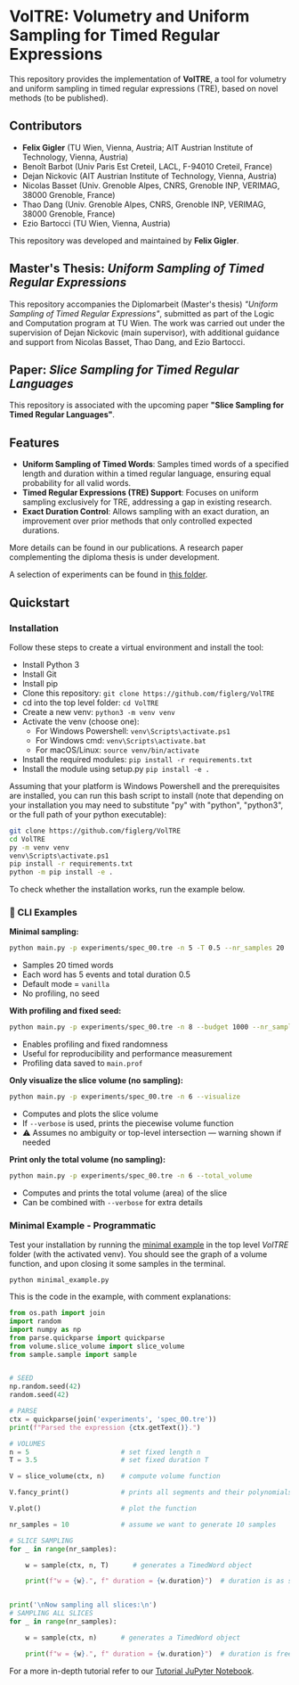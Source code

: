 # VolTRE: Volumetry and Uniform Sampling for Timed Regular Expressions

This repository provides the implementation of **VolTRE**, a tool for volumetry and uniform sampling in timed regular expressions (TRE), based on novel methods (to be published).

## Contributors

- **Felix Gigler** (TU Wien, Vienna, Austria; AIT Austrian Institute of Technology, Vienna, Austria)
- Benoît Barbot (Univ Paris Est Creteil, LACL, F-94010 Creteil, France)
- Dejan Nickovic (AIT Austrian Institute of Technology, Vienna, Austria)
- Nicolas Basset (Univ. Grenoble Alpes, CNRS, Grenoble INP, VERIMAG, 38000 Grenoble, France)
- Thao Dang (Univ. Grenoble Alpes, CNRS, Grenoble INP, VERIMAG, 38000 Grenoble, France)
- Ezio Bartocci (TU Wien, Vienna, Austria)

This repository was developed and maintained by **Felix Gigler**.


## Master's Thesis: _Uniform Sampling of Timed Regular Expressions_
This repository accompanies the Diplomarbeit (Master's thesis) *"Uniform Sampling of Timed Regular Expressions"*, submitted as part of the Logic and Computation program at TU Wien. The work was carried out under the supervision of Dejan Nickovic (main supervisor), with additional guidance and support from Nicolas Basset, Thao Dang, and Ezio Bartocci.




## Paper: _Slice Sampling for Timed Regular Languages_

This repository is associated with the upcoming paper **"Slice Sampling for Timed Regular Languages"**. 




## Features

- **Uniform Sampling of Timed Words**: Samples timed words of a specified length and duration within a timed regular language, ensuring equal probability for all valid words.
- **Timed Regular Expressions (TRE) Support**: Focuses on uniform sampling exclusively for TRE, addressing a gap in existing research.
- **Exact Duration Control**: Allows sampling with an exact duration, an improvement over prior methods that only controlled expected durations.

More details can be found in our publications. A research paper complementing the diploma thesis is under development.

A selection of experiments can be found in [this folder](./experiments/paper_experiments).

## Quickstart

### Installation
Follow these steps to create a virtual environment and install the tool:
- Install Python 3
- Install Git
- Install pip
- Clone this repository: ````git clone https://github.com/figlerg/VolTRE````
- cd into the top level folder: ````cd VolTRE````
- Create a new venv: ````python3 -m venv venv````
- Activate the venv (choose one): 
  - For Windows Powershell: ````venv\Scripts\activate.ps1````
  - For Windows cmd: ````venv\Scripts\activate.bat````
  - For macOS/Linux: ````source venv/bin/activate````
- Install the required modules: ````pip install -r requirements.txt````
- Install the module using setup.py ````pip install -e .````


Assuming that your platform is Windows Powershell and the prerequisites are installed, you can run this bash script to install 
(note that depending on your installation you may need to substitute "py" with "python", "python3", or the full path of your python executable):
````bash
git clone https://github.com/figlerg/VolTRE
cd VolTRE
py -m venv venv
venv\Scripts\activate.ps1
pip install -r requirements.txt
python -m pip install -e .

````

To check whether the installation works, run the example below.

### 🔧 CLI Examples

**Minimal sampling:**
```bash
python main.py -p experiments/spec_00.tre -n 5 -T 0.5 --nr_samples 20
```
- Samples 20 timed words
- Each word has 5 events and total duration 0.5
- Default mode = `vanilla`
- No profiling, no seed

**With profiling and fixed seed:**
```bash
python main.py -p experiments/spec_00.tre -n 8 --budget 1000 --nr_samples 30 --verbose --seed 123
```
- Enables profiling and fixed randomness
- Useful for reproducibility and performance measurement
- Profiling data saved to `main.prof`

**Only visualize the slice volume (no sampling):**
```bash
python main.py -p experiments/spec_00.tre -n 6 --visualize
```
- Computes and plots the slice volume
- If `--verbose` is used, prints the piecewise volume function
- ⚠️ Assumes no ambiguity or top-level intersection — warning shown if needed

**Print only the total volume (no sampling):**
```bash
python main.py -p experiments/spec_00.tre -n 6 --total_volume
```
- Computes and prints the total volume (area) of the slice
- Can be combined with `--verbose` for extra details


### Minimal Example - Programmatic
Test your installation by running the [minimal example](./minimal_example.py) in the top level _VolTRE_ folder (with the activated venv). You should see the graph of a volume function, and upon closing it some samples in the terminal.

````python minimal_example.py````

This is the code in the example, with comment explanations:
````python
from os.path import join
import random
import numpy as np
from parse.quickparse import quickparse
from volume.slice_volume import slice_volume
from sample.sample import sample


# SEED
np.random.seed(42)
random.seed(42)

# PARSE
ctx = quickparse(join('experiments', 'spec_00.tre'))
print(f"Parsed the expression {ctx.getText()}.")

# VOLUMES
n = 5                       # set fixed length n
T = 3.5                     # set fixed duration T

V = slice_volume(ctx, n)    # compute volume function

V.fancy_print()             # prints all segments and their polynomials

V.plot()                    # plot the function

nr_samples = 10             # assume we want to generate 10 samples

# SLICE SAMPLING
for _ in range(nr_samples):

    w = sample(ctx, n, T)      # generates a TimedWord object

    print(f"w = {w}.", f" duration = {w.duration}")  # duration is as specified


print('\nNow sampling all slices:\n')
# SAMPLING ALL SLICES
for _ in range(nr_samples):

    w = sample(ctx, n)      # generates a TimedWord object

    print(f"w = {w}.", f" duration = {w.duration}")  # duration is free but compatible with spec

````

For a more in-depth tutorial refer to our [Tutorial JuPyter Notebook](tutorial.ipynb).





